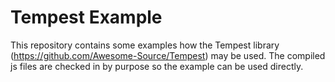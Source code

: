Tempest Example
===============

This repository contains some examples how the Tempest library (https://github.com/Awesome-Source/Tempest) may be used.
The compiled js files are checked in by purpose so the example can be used directly.
